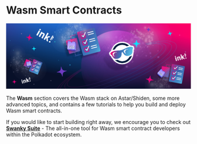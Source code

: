 # Wasm Smart Contracts

![Wasm Smart Contracts](/docs/build/img/wasm.png)

The **Wasm** section covers the Wasm stack on Astar/Shiden, some more advanced topics, and contains a few tutorials to help you build and deploy Wasm smart contracts.

If you would like to start building right away, we encourage you to check out [**Swanky Suite**](./swanky-suite) - The all-in-one tool for Wasm smart contract developers within the Polkadot ecosystem.

<br/>
